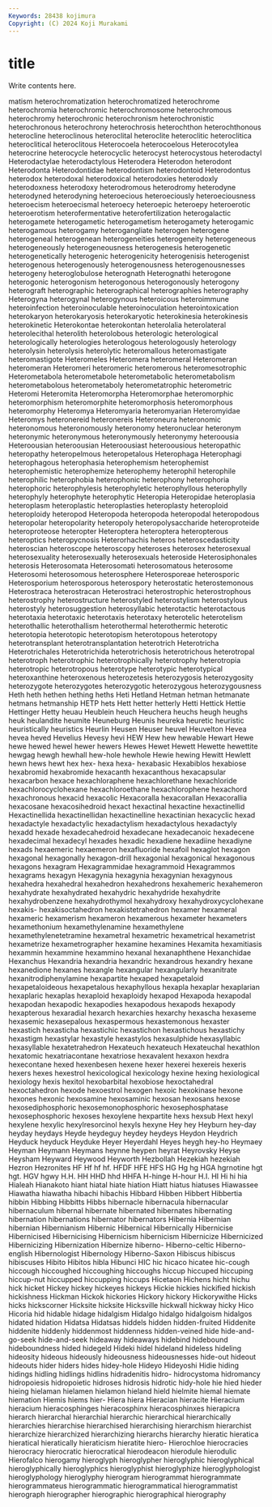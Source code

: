 ```yaml
---
Keywords: 28438 kojimura
Copyright: (C) 2024 Koji Murakami
---
```


# title

Write contents here.



matism heterochromatization heterochromatized heterochrome heterochromia heterochromic heterochromosome
heterochromous heterochromy heterochronic heterochronism heterochronistic heterochronous heterochrony heterochrosis heterochthon heterochthonous
heterocline heteroclinous heteroclital heteroclite heteroclitic heteroclitica heteroclitical heteroclitous Heterocoela heterocoelous
Heterocotylea heterocrine heterocycle heterocyclic heterocyst heterocystous heterodactyl Heterodactylae heterodactylous Heterodera
Heterodon heterodont Heterodonta Heterodontidae heterodontism heterodontoid Heterodontus heterodox heterodoxal heterodoxical
heterodoxies heterodoxly heterodoxness heterodoxy heterodromous heterodromy heterodyne heterodyned heterodyning heteroecious
heteroeciously heteroeciousness heteroecism heteroecismal heteroecy heteroepic heteroepy heteroerotic heteroerotism heterofermentative
heterofertilization heterogalactic heterogamete heterogametic heterogametism heterogamety heterogamic heterogamous heterogamy heterogangliate
heterogen heterogene heterogeneal heterogenean heterogeneities heterogeneity heterogeneous heterogeneously heterogeneousness heterogenesis
heterogenetic heterogenetically heterogenic heterogenicity heterogenisis heterogenist heterogenous heterogenously heterogenousness heterogenousnesses
heterogeny heteroglobulose heterognath Heterognathi heterogone heterogonic heterogonism heterogonous heterogonously heterogony
heterograft heterographic heterographical heterographies heterography Heterogyna heterogynal heterogynous heteroicous heteroimmune
heteroinfection heteroinoculable heteroinoculation heterointoxication heterokaryon heterokaryosis heterokaryotic heterokinesia heterokinesis heterokinetic
Heterokontae heterokontan heterolalia heterolateral heterolecithal heterolith heterolobous heterologic heterological heterologically
heterologies heterologous heterologously heterology heterolysin heterolysis heterolytic heteromallous heteromastigate heteromastigote
Heteromeles Heteromera heteromeral Heteromeran heteromeran Heteromeri heteromeric heteromerous heteromesotrophic Heterometabola
heterometabole heterometabolic heterometabolism heterometabolous heterometaboly heterometatrophic heterometric Heteromi Heteromita Heteromorpha
Heteromorphae heteromorphic heteromorphism heteromorphite heteromorphosis heteromorphous heteromorphy Heteromya Heteromyaria heteromyarian
Heteromyidae Heteromys heteronereid heteronereis Heteroneura heteronomic heteronomous heteronomously heteronomy heteronuclear
heteronym heteronymic heteronymous heteronymously heteronymy heteroousia Heteroousian heteroousian Heteroousiast heteroousious
heteropathic heteropathy heteropelmous heteropetalous Heterophaga Heterophagi heterophagous heterophasia heterophemism heterophemist
heterophemistic heterophemize heterophemy heterophil heterophile heterophilic heterophobia heterophonic heterophony heterophoria
heterophoric heterophylesis heterophyletic heterophyllous heterophylly heterophyly heterophyte heterophytic Heteropia Heteropidae
heteroplasia heteroplasm heteroplastic heteroplasties heteroplasty heteroploid heteroploidy heteropod Heteropoda heteropoda
heteropodal heteropodous heteropolar heteropolarity heteropoly heteropolysaccharide heteroproteide heteroproteose heteropter Heteroptera
heteroptera heteropterous heteroptics heteropycnosis Heterorhachis heteros heteroscedasticity heteroscian heteroscope heteroscopy
heteroses heterosex heterosexual heterosexuality heterosexually heterosexuals heteroside Heterosiphonales heterosis Heterosomata
Heterosomati heterosomatous heterosome Heterosomi heterosomous heterosphere Heterosporeae heterosporic Heterosporium heterosporous
heterospory heterostatic heterostemonous Heterostraca heterostracan Heterostraci heterostrophic heterostrophous heterostrophy heterostructure
heterostyled heterostylism heterostylous heterostyly heterosuggestion heterosyllabic heterotactic heterotactous heterotaxia heterotaxic
heterotaxis heterotaxy heterotelic heterotelism heterothallic heterothallism heterothermal heterothermic heterotic heterotopia
heterotopic heterotopism heterotopous heterotopy heterotransplant heterotransplantation heterotrich Heterotricha Heterotrichales Heterotrichida
heterotrichosis heterotrichous heterotropal heterotroph heterotrophic heterotrophically heterotrophy heterotropia heterotropic heterotropous
heterotype heterotypic heterotypical heteroxanthine heteroxenous heterozetesis heterozygosis heterozygosity heterozygote heterozygotes
heterozygotic heterozygous heterozygousness Heth heth hethen hething heths Heti Hetland
Hetman hetman hetmanate hetmans hetmanship HETP hets Hett hetter hetterly
Hetti Hettick Hettie Hettinger Hetty heuau Heublein heuch Heuchera heuchs
heugh heughs heuk heulandite heumite Heuneburg Heunis heureka heuretic heuristic
heuristically heuristics Heurlin Heusen Heuser heuvel Heuvelton Hevea hevea heved
Hevelius Hevesy hevi HEW Hew hew hewable Hewart Hewe hewe
hewed hewel hewer hewers Hewes Hewet Hewett Hewette hewettite hewgag
hewgh hewhall hew-hole hewhole Hewie hewing Hewitt Hewlett hewn hews
hewt hex hex- hexa hexa- hexabasic Hexabiblos hexabiose hexabromid hexabromide
hexacanth hexacanthous hexacapsular hexacarbon hexace hexachloraphene hexachlorethane hexachloride hexachlorocyclohexane hexachloroethane
hexachlorophene hexachord hexachronous hexacid hexacolic Hexacoralla hexacorallan Hexacorallia hexacosane hexacosihedroid
hexact hexactinal hexactine hexactinellid Hexactinellida hexactinellidan hexactinelline hexactinian hexacyclic hexad
hexadactyle hexadactylic hexadactylism hexadactylous hexadactyly hexadd hexade hexadecahedroid hexadecane hexadecanoic
hexadecene hexadecimal hexadecyl hexades hexadic hexadiene hexadiine hexadiyne hexads hexaemeric
hexaemeron hexafluoride hexafoil hexaglot hexagon hexagonal hexagonally hexagon-drill hexagonial hexagonical
hexagonous hexagons hexagram Hexagrammidae hexagrammoid Hexagrammos hexagrams hexagyn Hexagynia hexagynia
hexagynian hexagynous hexahedra hexahedral hexahedron hexahedrons hexahemeric hexahemeron hexahydrate hexahydrated
hexahydric hexahydride hexahydrite hexahydrobenzene hexahydrothymol hexahydroxy hexahydroxycyclohexane hexakis- hexakisoctahedron hexakistetrahedron
hexamer hexameral hexameric hexamerism hexameron hexamerous hexameter hexameters hexamethonium hexamethylenamine
hexamethylene hexamethylenetetramine hexametral hexametric hexametrical hexametrist hexametrize hexametrographer hexamine hexamines
Hexamita hexamitiasis hexammin hexammine hexammino hexanal hexanaphthene Hexanchidae Hexanchus Hexandria
hexandria hexandric hexandrous hexandry hexane hexanedione hexanes hexangle hexangular hexangularly
hexanitrate hexanitrodiphenylamine hexapartite hexaped hexapetaloid hexapetaloideous hexapetalous hexaphyllous hexapla hexaplar
hexaplarian hexaplaric hexaplas hexaploid hexaploidy hexapod Hexapoda hexapodal hexapodan hexapodic
hexapodies hexapodous hexapods hexapody hexapterous hexaradial hexarch hexarchies hexarchy hexascha
hexaseme hexasemic hexasepalous hexaspermous hexastemonous hexaster hexastich hexasticha hexastichic hexastichon
hexastichous hexastichy hexastigm hexastylar hexastyle hexastylos hexasulphide hexasyllabic hexasyllable hexatetrahedron
Hexateuch hexateuch Hexateuchal hexathlon hexatomic hexatriacontane hexatriose hexavalent hexaxon hexdra
hexecontane hexed hexenbesen hexene hexer hexerei hexereis hexeris hexers hexes
hexestrol hexicological hexicology hexine hexing hexiological hexiology hexis hexitol hexobarbital
hexobiose hexoctahedral hexoctahedron hexode hexoestrol hexogen hexoic hexokinase hexone hexones
hexonic hexosamine hexosaminic hexosan hexosans hexose hexosediphosphoric hexosemonophosphoric hexosephosphatase hexosephosphoric
hexoses hexoylene hexpartite hexs hexsub Hext hexyl hexylene hexylic hexylresorcinol
hexyls hexyne Hey hey Heyburn hey-day heyday heydays Heyde heydeguy
heydey heydeys Heydon Heydrich Heyduck heyduck Heyduke Heyer Heyerdahl Heyes
heygh hey-ho Heymaey Heyman Heymann Heymans heynne heypen heyrat Heyrovsky
Heyse Heysham Heyward Heywood Heyworth Hezbollah Hezekiah hezekiah Hezron Hezronites
HF Hf hf hf. HFDF HFE HFS HG Hg hg
HGA hgrnotine hgt hgt. HGV hgwy H.H. HH HHD hhd
HHFA H-hinge H-hour H.I. HI Hi hi hia Hialeah Hianakoto
hiant hiatal hiate hiation Hiatt hiatus hiatuses Hiawassee Hiawatha hiawatha
hibachi hibachis Hibbard Hibben Hibbert Hibbertia hibbin Hibbing Hibbitts Hibbs
hibernacle hibernacula hibernacular hibernaculum hibernal hibernate hibernated hibernates hibernating hibernation
hibernations hibernator hibernators Hibernia Hibernian hibernian Hibernianism Hibernic Hibernical Hibernically
Hibernicise Hibernicised Hibernicising Hibernicism hibernicism Hibernicize Hibernicized Hibernicizing Hibernization Hibernize
hiberno- Hiberno-celtic Hiberno-english Hibernologist Hibernology Hiberno-Saxon Hibiscus hibiscus hibiscuses Hibito
Hibitos hibla Hibunci HIC hic hicaco hicatee hic-cough hiccough hiccoughed
hiccoughing hiccoughs hiccup hiccuped hiccuping hiccup-nut hiccupped hiccupping hiccups Hicetaon
Hichens hicht hichu hick hicket Hickey hickey hickeyes hickeys Hickie
hickies hickified hickish hickishness Hickman Hickok hickories Hickory hickory Hickorywithe
Hicks hicks hickscorner Hicksite hicksite Hicksville hickwall hickway hicky Hico
Hicoria hid hidable hidage hidalgism Hidalgo hidalgo hidalgoism hidalgos hidated
hidation Hidatsa Hidatsas hiddels hidden hidden-fruited Hiddenite hiddenite hiddenly hiddenmost
hiddenness hidden-veined hide hide-and-go-seek hide-and-seek hideaway hideaways hidebind hidebound hideboundness
hided hidegeld Hideki hidel hideland hideless hideling hideosity hideous hideously
hideousness hideousnesses hide-out hideout hideouts hider hiders hides hidey-hole Hideyo
Hideyoshi Hidie hiding hidings hidling hidlings hidlins hidradenitis hidro- hidrocystoma
hidromancy hidropoiesis hidropoietic hidroses hidrosis hidrotic hidy-hole hie hied hieder
hieing hielaman hielamen hielamon hieland hield hielmite hiemal hiemate hiemation
Hiemis hiems hier- Hiera hiera Hieracian hieracite Hieracium hieracium hieracosphinges
hieracosphinx hieracosphinxes hierapicra hierarch hierarchal hierarchial hierarchic hierarchical hierarchically hierarchies
hierarchise hierarchised hierarchising hierarchism hierarchist hierarchize hierarchized hierarchizing hierarchs hierarchy
hieratic hieratica hieratical hieratically hieraticism hieratite hiero- Hierochloe hierocracies hierocracy
hierocratic hierocratical hierodeacon hierodule hierodulic Hierofalco hierogamy hieroglyph hieroglypher hieroglyphic
hieroglyphical hieroglyphically hieroglyphics hieroglyphist hieroglyphize hieroglyphologist hieroglyphology hieroglyphy hierogram hierogrammat
hierogrammate hierogrammateus hierogrammatic hierogrammatical hierogrammatist hierograph hierographer hierographic hierographical hierography
